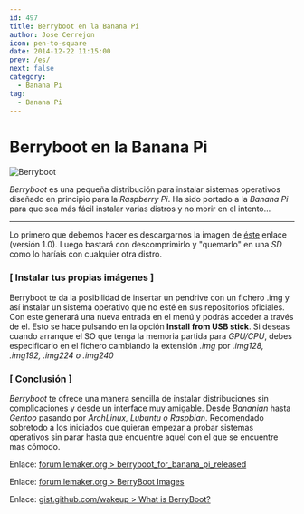 ```yaml
---
id: 497
title: Berryboot en la Banana Pi
author: Jose Cerrejon
icon: pen-to-square
date: 2014-12-22 11:15:00
prev: /es/
next: false
category:
  - Banana Pi
tag:
  - Banana Pi
---
```


# Berryboot en la Banana Pi

![Berryboot](/images/berryboot.jpg)

*Berryboot* es una pequeña distribución para instalar sistemas operativos diseñado en principio para la *Raspberry Pi*. Ha sido portado a la *Banana Pi* para que sea más fácil instalar varias distros y no morir en el intento...

- - -
Lo primero que debemos hacer es descargarnos la imagen de [éste](https://docs.google.com/file/d/0B38hUt6ypQXDQlM3eDdxVV9zcTA/edit) enlace (versión 1.0). Luego bastará con descomprimirlo y "quemarlo" en una *SD* como lo haríais con cualquier otra distro.

### [ Instalar tus propias imágenes ]

Berryboot te da la posibilidad de insertar un pendrive con un fichero .img y así instalar un sistema operativo que no esté en sus repositorios oficiales. Con este generará una nueva entrada en el menú y podrás acceder a través de el. Esto se hace pulsando en la opción **Install from USB stick**. Si deseas cuando arranque el SO que tenga la memoria partida para *GPU/CPU*, debes especificarlo en el fichero cambiando la extensión *.img* por *.img128, .img192, .img224 o .img240*


### [ Conclusión ]

*Berryboot* te ofrece una manera sencilla de instalar distribuciones sin complicaciones y desde un interface muy amigable. Desde *Bananian* hasta *Gentoo* pasando por *ArchLinux, Lubuntu o Raspbian*. Recomendado sobretodo a los iniciados que quieran empezar a probar sistemas operativos sin parar hasta que encuentre aquel con el que se encuentre mas cómodo.

Enlace: [forum.lemaker.org > berryboot_for_banana_pi_released](http://forum.lemaker.org/4111-1-1-berryboot_for_banana_pi_released.html)

Enlace: [forum.lemaker.org > BerryBoot Images](http://forum.lemaker.org/viewthread.php?tid=4792)

Enlace: [gist.github.com/wakeup > What is BerryBoot?](https://gist.github.com/wakeup/da81d27ec922882f2502)